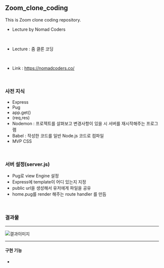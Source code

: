 ## Zoom_clone_coding

This is Zoom clone coding repository.

- Lecture by Nomad Coders 

<br />

- Lecture : 줌 클론 코딩

<br />

- Link : https://nomadcoders.co/

<br />

### 사전 지식

- Express
- Pug
- app.get()
- (req,res)
- Nodemon : 프로젝트를 살펴보고 변경사항이 있을 시 서버를 재시작해주는 프로그램
- Babel : 작성한 코드를 일반 Node.js 코드로 컴파일 
- MVP CSS

<br/>

### 서버 설정(server.js)

- Pug로 view Engine 설정
- Express에 template이 어디 있는지 지정
- public url을 생성해서 유저에게 파일을 공유
- home.pug를 render 해주는 route handler 를 만듬
  
<br/>

### 결과물 

----

![결과이미지](/)

-----

#### 구현 기능
- 
